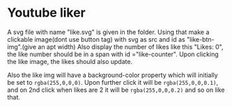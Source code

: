 # Youtube liker 

A svg file with name "like.svg" is given in the folder.
Using that make a clickable image(dont use button tag) with svg as src and id as "like-btn-img".(give an apt width)
Also display the number of likes like this "Likes: 0", the like number should be in a span 
with id ="like-counter".
Upon clicking the like image, the likes should also update.

Also the like img will have a background-color property which will initially be set to <code>rgba(255,0,0,0)</code>. Upon further click it will be <code>rgba(255,0,0,0.1)</code>, and on 2nd click when likes are 2 it will be
<code>rgba(255,0,0,0.2)</code> and so on like that.